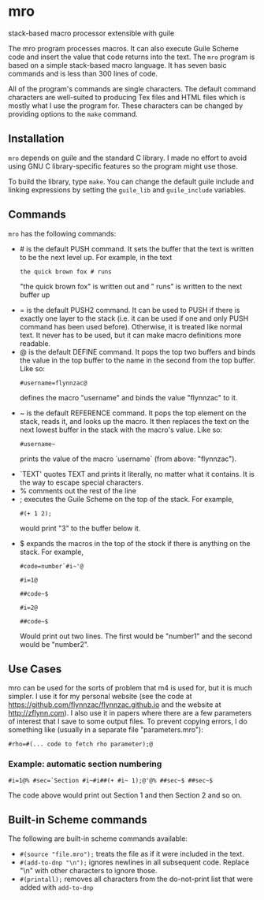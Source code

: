 <h1>mro</h1>
stack-based macro processor extensible with guile

<p>The mro program processes macros.  It can also execute Guile Scheme code and insert the value that code returns into the text. The <code>mro</code> program is based on a simple stack-based macro language.  It has seven basic commands and is less than 300 lines of code.</p>

<p>All of the program's commands are single characters.  The default command characters are well-suited to producing Tex files and HTML files which is mostly what I use the program for.  These characters can be changed by providing options to the <code>make</code> command.</p>

<h2>Installation</h2>

<code>mro</code> depends on guile and the standard C library.  I made no effort to avoid using GNU C library-specific features so the program might use those.

To build the library, type <code>make</code>.  You can change the default guile include and linking expressions by setting the <code>guile_lib</code> and <code>guile_include</code> variables.

<h2>Commands</h2>
<code>mro</code> has the following commands:

<ul>
<li> # is the default PUSH command.  It sets the buffer that the text is written to be the next level up.  For example, in the text

<p><code>the quick brown fox # runs </code>

<p>"the quick brown fox" is written out and " runs" is written to the next buffer up

<li> = is the default PUSH2 command.  It can be used to PUSH if there is exactly one layer to the stack (i.e. it can be used if one and only PUSH command has been used before). Otherwise, it is treated like normal text.  It never has to be used, but it can make macro definitions more readable.

<li> @ is the default DEFINE command.  It pops the top two buffers and binds the value in the top buffer to the name in the second from the top buffer. Like so:

<p><code>#username=flynnzac@</code>

<p>defines the macro "username" and binds the value "flynnzac" to it.

<li> ~ is the default REFERENCE command.  It pops the top element on the stack, reads it, and looks up the macro. It then replaces the text on the next lowest buffer in the stack with the macro's value.  Like so:

<p><code>#username~</code>

<p>prints the value of the macro `username` (from above: "flynnzac").
    
<li> `TEXT' quotes TEXT and prints it literally, no matter what it contains.  It is the way to escape special characters.

<li> % comments out the rest of the line

<li> ; executes the Guile Scheme on the top of the stack.  For example,

<p><code>#(+ 1 2);</code>

<p>would print "3" to the buffer below it.
  
<li> $ expands the macros in the top of the stock if there is anything on the stack.  For example,
    
<p><code>#code=number`#i~'@</code>
<p><code>#i=1@</code>
<p><code>##code~$</code>
<p><code>#i=2@</code>
<p><code>##code~$</code>

<p> Would print out two lines.  The first would be "number1" and the second would be "number2".
</ul>

<h2>Use Cases</h2>

<p>mro can be used for the sorts of problem that m4 is used for, but it is much simpler.  I use it for my personal website (see the code at <a href="https://github.com/flynnzac/flynnzac.github.io">https://github.com/flynnzac/flynnzac.github.io</a> and the website at <a href="http://zflynn.com">http://zflynn.com</a>). I also use it in papers where there are a few parameters of interest that I save to some output files.  To prevent copying errors, I do something like (usually in a separate file "parameters.mro"):

<p><code>#rho=#(... code to fetch rho parameter);@</code></p>

<h3>Example: automatic section numbering</h3>

<code>#i=1@%
#sec=`Section #i~#i##(+ #i~ 1);@'@%
##sec~$
##sec~$
</code>

The code above would print out Section 1 and then Section 2 and so on.

<h2>Built-in Scheme commands</h2>

The following are built-in scheme commands available:

<ul>
  <li> <code>#(source "file.mro");</code> treats the file as if it were included in the text.
  <li> <code>#(add-to-dnp "\n");</code> ignores newlines in all subsequent code.  Replace "\n" with other characters to ignore those.
  <li> <code>#(printall);</code> removes all characters from the do-not-print list that were added with <code>add-to-dnp</code>
</ul>

